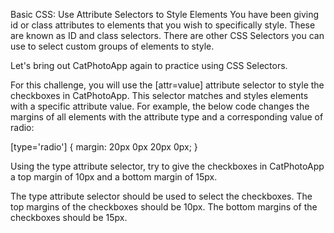 Basic CSS: Use Attribute Selectors to Style Elements
You have been giving id or class attributes to elements that you wish to specifically style. These are known as ID and class selectors. There are other CSS Selectors you can use to select custom groups of elements to style.

Let's bring out CatPhotoApp again to practice using CSS Selectors.

For this challenge, you will use the [attr=value] attribute selector to style the checkboxes in CatPhotoApp. This selector matches and styles elements with a specific attribute value. For example, the below code changes the margins of all elements with the attribute type and a corresponding value of radio:

[type='radio'] {
  margin: 20px 0px 20px 0px;
}

Using the type attribute selector, try to give the checkboxes in CatPhotoApp a top margin of 10px and a bottom margin of 15px.

The type attribute selector should be used to select the checkboxes.
The top margins of the checkboxes should be 10px.
The bottom margins of the checkboxes should be 15px.